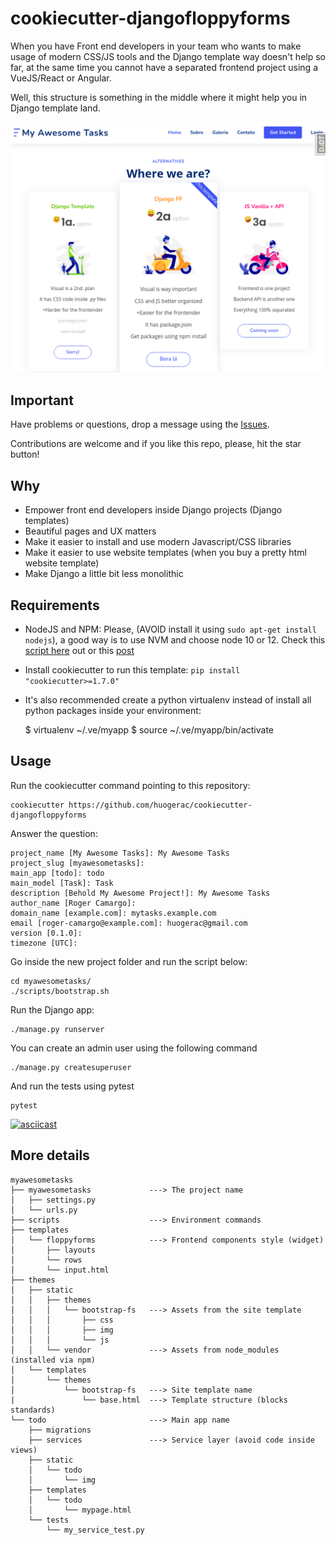 # cookiecutter-djangofloppyforms

When you have Front end developers in your team who wants to make usage of modern CSS/JS tools and the Django template way doesn't help so far, at the same time you cannot have a separated frontend project using a VueJS/React or Angular.

Well, this structure is something in the middle where it might help you in Django template land.

![Screenshot](screenshot_home.png)

## Important

Have problems or questions, drop a message using the [Issues](https://github.com/huogerac/cookiecutter-djangofloppyforms/issues).

Contributions are welcome and if you like this repo, please, hit the star button!

## Why

- Empower front end developers inside Django projects (Django templates)
- Beautiful pages and UX matters
- Make it easier to install and use modern Javascript/CSS libraries
- Make it easier to use website templates (when you buy a pretty html website template)
- Make Django a little bit less monolithic

## Requirements

- NodeJS and NPM: Please, (AVOID install it using `sudo apt-get install nodejs`), a good way is to
  use NVM and choose node 10 or 12. Check this [script here](https://github.com/huogerac/dev-tools/blob/master/install_nvm.sh) out or this [post](https://heynode.com/tutorial/install-nodejs-locally-nvm)

- Install cookiecutter to run this template: `pip install "cookiecutter>=1.7.0"`

- It's also recommended create a python virtualenv instead of install all python packages inside your environment:

  $ virtualenv ~/.ve/myapp
  $ source ~/.ve/myapp/bin/activate

## Usage

Run the cookiecutter command pointing to this repository:

    cookiecutter https://github.com/huogerac/cookiecutter-djangofloppyforms

Answer the question:

    project_name [My Awesome Tasks]: My Awesome Tasks
    project_slug [myawesometasks]:
    main_app [todo]: todo
    main_model [Task]: Task
    description [Behold My Awesome Project!]: My Awesome Tasks
    author_name [Roger Camargo]:
    domain_name [example.com]: mytasks.example.com
    email [roger-camargo@example.com]: huogerac@gmail.com
    version [0.1.0]:
    timezone [UTC]:

Go inside the new project folder and run the script below:

    cd myawesometasks/
    ./scripts/bootstrap.sh

Run the Django app:

    ./manage.py runserver

You can create an admin user using the following command

    ./manage.py createsuperuser

And run the tests using pytest

    pytest

[![asciicast](https://asciinema.org/a/O33SwNhgsEelOom6pQ1xBRTz7.svg)](https://asciinema.org/a/O33SwNhgsEelOom6pQ1xBRTz7)

## More details

```shell
myawesometasks
├── myawesometasks             ---> The project name
│   ├── settings.py
│   └── urls.py
├── scripts                    ---> Environment commands
├── templates
│   └── floppyforms            ---> Frontend components style (widget)
│       ├── layouts
│       └── rows
│       └── input.html
├── themes
│   ├── static
│   │   ├── themes
│   │   │   └── bootstrap-fs   ---> Assets from the site template
│   │   │       ├── css
│   │   │       ├── img
│   │   │       └── js
│   │   └── vendor             ---> Assets from node_modules (installed via npm)
│   └── templates
│       └── themes
│           └── bootstrap-fs   ---> Site template name
|               └── base.html  ---> Template structure (blocks standards)
└── todo                       ---> Main app name
    ├── migrations
    ├── services               ---> Service layer (avoid code inside views)
    ├── static
    │   └── todo
    │       └── img
    ├── templates
    │   └── todo
    │       └── mypage.html
    └── tests
        └── my_service_test.py

```
